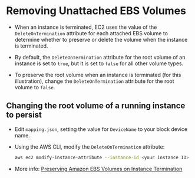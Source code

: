 # Removing Unattached EBS Volumes

- When an instance is terminated, EC2 uses the value of the `DeleteOnTermination` attribute for each attached EBS volume to determine whether to preserve or delete the volume when the instance is terminated.

- By default, the `DeleteOnTermination` attribute for the root volume of an instance is set to `true`, but it is set to `false` for all other volume types.

- To preserve the root volume when an instance is terminated (for this illustration), change the `DeleteOnTermination` attribute for the root volume to `false`.

## Changing the root volume of a running instance to persist

- Edit `mapping.json`, setting the value for `DeviceName` to your block device name.

- Using the AWS CLI, modify the `DeleteOnTermination` attribute:

    ```sh
    aws ec2 modify-instance-attribute --instance-id <your instance ID> --block-device-mappings file://mapping.json
    ```

- More info: [Preserving Amazon EBS Volumes on Instance Termination](https://docs.aws.amazon.com/AWSEC2/latest/UserGuide/terminating-instances.html#preserving-volumes-on-termination)